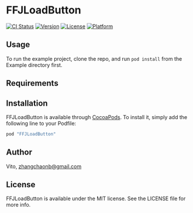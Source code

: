 # FFJLoadButton

[![CI Status](http://img.shields.io/travis/Vito/FFJLoadButton.svg?style=flat)](https://travis-ci.org/Vito/FFJLoadButton)
[![Version](https://img.shields.io/cocoapods/v/FFJLoadButton.svg?style=flat)](http://cocoapods.org/pods/FFJLoadButton)
[![License](https://img.shields.io/cocoapods/l/FFJLoadButton.svg?style=flat)](http://cocoapods.org/pods/FFJLoadButton)
[![Platform](https://img.shields.io/cocoapods/p/FFJLoadButton.svg?style=flat)](http://cocoapods.org/pods/FFJLoadButton)

## Usage

To run the example project, clone the repo, and run `pod install` from the Example directory first.

## Requirements

## Installation

FFJLoadButton is available through [CocoaPods](http://cocoapods.org). To install
it, simply add the following line to your Podfile:

```ruby
pod "FFJLoadButton"
```

## Author

Vito, zhangchaonb@gmail.com

## License

FFJLoadButton is available under the MIT license. See the LICENSE file for more info.
